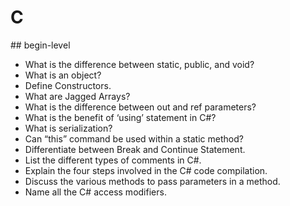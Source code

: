 # C #
## begin-level
- What is the difference between static, public, and void?
- What is an object?
- Define Constructors.
- What are Jagged Arrays?
- What is the difference between out and ref parameters?
- What is the benefit of ‘using’ statement in C#?
- What is serialization?
- Can “this” command be used within a static method?
- Differentiate between Break and Continue Statement.
- List the different types of comments in C#.
- Explain the four steps involved in the C# code compilation.
- Discuss the various methods to pass parameters in a method.
- Name all the C# access modifiers.